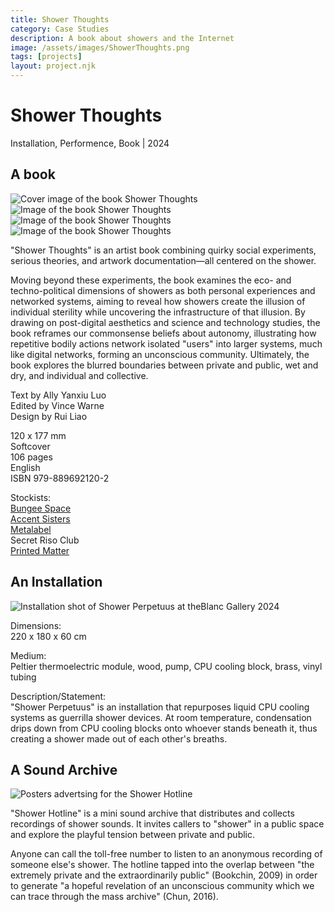 ```yaml
---
title: Shower Thoughts
category: Case Studies
description: A book about showers and the Internet
image: /assets/images/ShowerThoughts.png
tags: [projects]
layout: project.njk
---
```


# Shower Thoughts
Installation, Performence, Book | 2024
<br>

## A book

<div class="project-gallery">
    <img src="/assets/images/ShowerThoughts.png" alt="Cover image of the book Shower Thoughts">
    <img src="/assets/images/ShowerThoughts2.png" alt="Image of the book Shower Thoughts">
    <img src="/assets/images/ShowerThoughts3.png" alt="Image of the book Shower Thoughts">
    <img src="/assets/images/ShowerThoughts4.png" alt="Image of the book Shower Thoughts">
</div>

"Shower Thoughts" is an artist book combining quirky social experiments, serious theories, and artwork documentation—all centered on the shower.

Moving beyond these experiments, the book examines the eco- and techno-political dimensions of showers as both personal experiences and networked systems, aiming to reveal how showers create the illusion of individual sterility while uncovering the infrastructure of that illusion. By drawing on post-digital aesthetics and science and technology studies, the book reframes our commonsense beliefs about autonomy, illustrating how repetitive bodily actions network isolated "users" into larger systems, much like digital networks, forming an unconscious community. Ultimately, the book explores the blurred boundaries between private and public, wet and dry, and individual and collective.

Text by Ally Yanxiu Luo<br>
Edited by Vince Warne<br>
Design by Rui Liao<br>

120 x 177 mm<br>
Softcover<br>
106 pages<br>
English<br>
ISBN 979-889692120-2<br>

Stockists: <br>
[Bungee Space](https://3ssstudios.com/collections/new-arrivals/products/shower-thoughts-on-water-intimacy-and-digitality) <br>
[Accent Sisters](https://accentsisters.myshopify.com/products/ally-yanxiu-luo-shower-thoughts-on-water-intimacy-and-digitality)<br>
[Metalabel](https://sequencegiftshop.metalabel.com/showerthoughts?variantId=1&retryCount=1)<br>
Secret Riso Club<br>
[Printed Matter](https://www.printedmatter.org/catalog/67957/)<br>

## An Installation

![Installation shot of Shower Perpetuus at theBlanc Gallery 2024](/assets/images/ShowerPerpetuus.png)

Dimensions:<br>
220 x 180 x 60 cm

Medium:<br>
Peltier thermoelectric module, wood, pump, CPU cooling block, brass, vinyl tubing

Description/Statement: <br>
"Shower Perpetuus" is an installation that repurposes liquid CPU cooling systems as guerrilla shower devices. At room temperature, condensation drips down from CPU cooling blocks onto whoever stands beneath it, thus creating a shower made out of each other's breaths. 

## A Sound Archive

![Posters advertsing for the Shower Hotline](/assets/images/showersound.webp)

"Shower Hotline" is a mini sound archive that distributes and collects recordings of shower sounds. It invites callers to "shower" in a public space and explore the playful tension between private and public.

Anyone can call the toll-free number to listen to an anonymous recording of someone else's shower. The hotline tapped into the overlap between "the extremely private and the extraordinarily public" (Bookchin, 2009) in order to generate "a hopeful revelation of an unconscious community which we can trace through the mass archive" (Chun, 2016). 